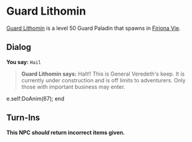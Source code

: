 # Guard Lithomin



[Guard Lithomin](/npc/84147) is a level 50 Guard Paladin that spawns in [Firiona Vie](/zone/84).



## Dialog

**You say:** `Hail`



>**Guard Lithomin says:** Halt!!  This is General Veredeth's keep.  It is currently under construction and is off limits to adventurers.  Only those with important business may enter.


e.self:DoAnim(67);
end



## Turn-Ins



**This NPC *should* return incorrect items given.**





